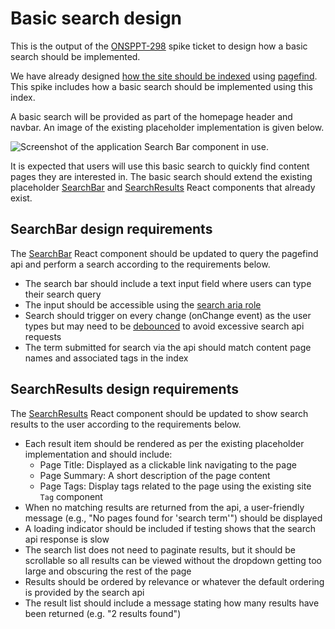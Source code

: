# Basic search design

This is the output of the [ONSPPT-298](https://anddigitaltransformation.atlassian.net/browse/ONSPPT-298) spike ticket to design how a basic search should be implemented.

We have already designed [how the site should be indexed](./search-design.md) using [pagefind](../architectural-decision-records/adr-14-use-pagefind-for-search.md). This spike includes how a basic search should be implemented using this index.

A basic search will be provided as part of the homepage header and navbar. An image of the existing placeholder implementation is given below.

![Screenshot of the application Search Bar component in use.](../images/search-bar.png)

It is expected that users will use this basic search to quickly find content pages they are interested in. The basic search should extend the existing placeholder [SearchBar](https://github.com/ONSdigital/hid-pandemic-preparedness/tree/main/src/components/Molecules/SearchBar) and [SearchResults](https://github.com/ONSdigital/hid-pandemic-preparedness/tree/main/src/components/Molecules/SearchResults) React components that already exist.

## SearchBar design requirements

The [SearchBar](https://github.com/ONSdigital/hid-pandemic-preparedness/tree/main/src/components/Molecules/SearchBar) React component should be updated to query the pagefind api and perform a search according to the requirements below.

- The search bar should include a text input field where users can type their search query
- The input should be accessible using the [search aria role](https://developer.mozilla.org/en-US/docs/Web/Accessibility/ARIA/Reference/Roles/search_role)
- Search should trigger on every change (onChange event) as the user types but may need to be [debounced](https://developer.mozilla.org/en-US/docs/Glossary/Debounce) to avoid excessive search api requests
- The term submitted for search via the api should match content page names and associated tags in the index

## SearchResults design requirements

The [SearchResults](https://github.com/ONSdigital/hid-pandemic-preparedness/tree/main/src/components/Molecules/SearchResults) React component should be updated to show search results to the user according to the requirements below.

- Each result item should be rendered as per the existing placeholder implementation and should include:
  - Page Title: Displayed as a clickable link navigating to the page
  - Page Summary: A short description of the page content
  - Page Tags: Display tags related to the page using the existing site `Tag` component
- When no matching results are returned from the api, a user-friendly message (e.g., "No pages found for 'search term'") should be displayed
- A loading indicator should be included if testing shows that the search api response is slow
- The search list does not need to paginate results, but it should be scrollable so all results can be viewed without the dropdown getting too large and obscuring the rest of the page
- Results should be ordered by relevance or whatever the default ordering is provided by the search api
- The result list should include a message stating how many results have been returned (e.g. "2 results found")
